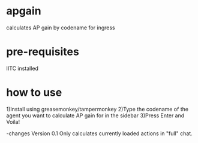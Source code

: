 apgain
======

calculates AP gain by codename for ingress

pre-requisites
======
IITC installed

how to use
======
1)Install using greasemonkey/tampermonkey
2)Type the codename of the agent you want to calculate AP gain for in the sidebar
3)Press Enter and Voila!

-changes
Version 0.1
Only calculates currently loaded actions in "full" chat.
